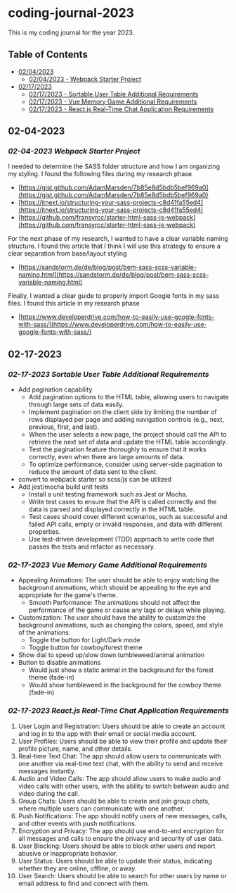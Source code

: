 # coding-journal-2023

This is my coding journal for the year 2023.

## Table of Contents

- [02/04/2023](#02-04-2023)
  - [02/04/2023 - Webpack Starter Project](#02-04-2023-webpack-starter-project)
- [02/17/2023](#02-17-2023)
  - [02/17/2023 - Sortable User Table Additional Requirements](#02-17-2023-sortable-user-table-additional-requirements)
  - [02/17/2023 - Vue Memory Game Additional Requirements](#02-17-2023-vue-memory-game-additional-requirements)
  - [02/17/2023 - React.js Real-Time Chat Application Requirements](#02-17-2023-reactjs-real-time-chat-application-requirements)


## 02-04-2023

### ***02-04-2023 Webpack Starter Project***

I needed to determine the SASS folder structure and how I am organizing my styling. I found the following files during my research phase

- [https://gist.github.com/AdamMarsden/7b85e8d5bdb5bef969a0](https://gist.github.com/AdamMarsden/7b85e8d5bdb5bef969a0)
- [https://itnext.io/structuring-your-sass-projects-c8d41fa55ed4](https://itnext.io/structuring-your-sass-projects-c8d41fa55ed4)
- [https://github.com/fransyrcc/starter-html-sass-js-webpack](https://github.com/fransyrcc/starter-html-sass-js-webpack)

For the next phase of my research, I wanted to have a clear variable naming structure. I found this article that I think I will use this strategy to ensure a clear separation from base/layout styling 

- [https://sandstorm.de/de/blog/post/bem-sass-scss-variable-naming.html](https://sandstorm.de/de/blog/post/bem-sass-scss-variable-naming.html)

Finally, I wanted a clear guide to properly import Google fonts in my sass files. I found this article in my research phase

- [https://www.developerdrive.com/how-to-easily-use-google-fonts-with-sass/](https://www.developerdrive.com/how-to-easily-use-google-fonts-with-sass/)


## 02-17-2023

### ***02-17-2023 Sortable User Table Additional Requirements***

- Add pagination capability
    - Add pagination options to the HTML table, allowing users to navigate through large sets of data easily.
    - Implement pagination on the client side by limiting the number of rows displayed per page and adding navigation controls (e.g., next, previous, first, and last).
    - When the user selects a new page, the project should call the API to retrieve the next set of data and update the HTML table accordingly.
    - Test the pagination feature thoroughly to ensure that it works correctly, even when there are large amounts of data.
    - To optimize performance, consider using server-side pagination to reduce the amount of data sent to the client.
- convert to webpack starter so scss/js can be utilized
- Add jest/mocha build unit tests
    - Install a unit testing framework such as Jest or Mocha.
    - Write test cases to ensure that the API is called correctly and the data is parsed and displayed correctly in the HTML table.
    - Test cases should cover different scenarios, such as successful and failed API calls, empty or invalid responses, and data with different properties.
    - Use test-driven development (TDD) approach to write code that passes the tests and refactor as necessary.
  
  
### ***02-17-2023 Vue Memory Game Additional Requirements***

- Appealing Animations: The user should be able to enjoy watching the background animations, which should be appealing to the eye and appropriate for the game's theme.
  - Smooth Performance: The animations should not affect the performance of the game or cause any lags or delays while playing.
- Customization: The user should have the ability to customize the background animations, such as changing the colors, speed, and style of the animations.
  - Toggle the button for Light/Dark mode
  - Toggle button for cowboy/forest theme
- Show dial to speed up/slow down tumbleweed/animal animation
- Button to disable animations
  - Would just show a static animal in the background for the forest theme (fade-in)
  - Would show tumbleweed in the background for the cowboy theme (fade-in)
  
### ***02-17-2023 React.js Real-Time Chat Application Requirements***


1. User Login and Registration: Users should be able to create an account and log in to the app with their email or social media account.
2. User Profiles: Users should be able to view their profile and update their profile picture, name, and other details.
3. Real-time Text Chat: The app should allow users to communicate with one another via real-time text chat, with the ability to send and receive messages instantly.
4. Audio and Video Calls: The app should allow users to make audio and video calls with other users, with the ability to switch between audio and video during the call.
5. Group Chats: Users should be able to create and join group chats, where multiple users can communicate with one another.
6. Push Notifications: The app should notify users of new messages, calls, and other events with push notifications.
7. Encryption and Privacy: The app should use end-to-end encryption for all messages and calls to ensure the privacy and security of user data.
8. User Blocking: Users should be able to block other users and report abusive or inappropriate behavior.
9. User Status: Users should be able to update their status, indicating whether they are online, offline, or away.
10. User Search: Users should be able to search for other users by name or email address to find and connect with them.

